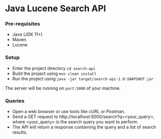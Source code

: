 # Java Lucene Search API

### Pre-requisites
- Java (JDK 11+)
- Maven
- Lucene

### Setup
- Enter the project directory `cd search-api`
- Build the project using `mvn clean install`
- Run the project using `java -jar target/search-api-1.0-SNAPSHOT.jar`

The server will be running on `port:5000` of your machine. 

### Queries

- Open a web browser or use tools like cURL or Postman.
- Send a GET request to http://localhost:5000/search?q=<your_query>, where <your_query> is the search query you want to perform.
- The API will return a response containing the query and a list of search results.

